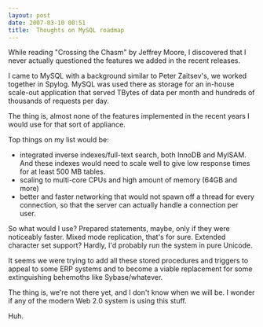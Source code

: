 ```yaml
---
layout: post
date: 2007-03-10 00:51
title:  Thoughts on MySQL roadmap 
---
```


While reading "Crossing the Chasm" by Jeffrey Moore, I discovered that I
never actually questioned the features we added in the recent releases.

I came to MySQL with a background similar to Peter Zaitsev's, we worked
together in Spylog. MySQL was used there as storage for an in-house
scale-out application that served TBytes of data per month and hundreds of
thousands of requests per day.

The thing is, almost none of the features implemented in the recent years I
would use for that sort of appliance.

Top things on my list would be:

* integrated inverse indexes/full-text search, both InnoDB and MyISAM. And these indexes would need to scale well to give low response times for at least 500 MB tables.
* scaling to multi-core CPUs and high amount of memory (64GB and more)
* better and faster networking that would not spawn off a thread for every connection, so that the server can actually handle a connection per user.

So what would I use? Prepared statements, maybe, only if they were
noticeably faster. Mixed mode replication, that's for sure. Extended
character set support? Hardly, I'd probably run the system in pure Unicode.

It seems we were trying to add all these stored procedures and triggers to
appeal to some ERP systems and to become a viable replacement for some
extinguishing behemoths like Sybase/whatever.

The thing is, we're not there yet, and I don't know when we will be.  I
wonder if any of the modern Web 2.0 system is using this stuff.

Huh.
